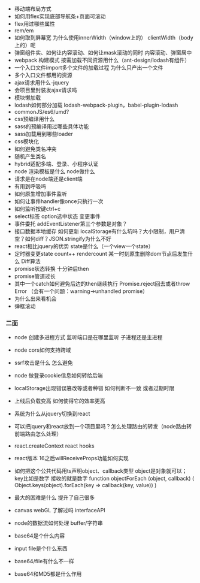 - 移动端布局方式
- 如何用flex实现底部导航条+页面可滚动
- flex用过哪些属性
- rem/em
- 如何取到屏幕宽 为什么使用innerWidth（window上的） clientWidth（body上的）呢
- 弹窗组件实、如何让内容滚动、如何让mask滚动的同时 内容滚动、弹窗居中
- webpack 构建模式 按需加载不同资源用什么（ant-design/lodash有组件）
- 一个入口文件import多个文件的加载过程 为什么只产出一个文件
- 多个入口文件都用的资源
- ajax请求用什么-jquery
- 会项目里封装发ajax请求吗
- 模块懒加载
- lodash如何部分加载  lodash-webpack-plugin，babel-plugin-lodash
- commonJS/es6/umd?
- css预编译用什么
- sass的预编译用过哪些具体功能
- sass加载用到哪些loader
- css模块化
- 如何避免类名冲突
- 随机产生类名
- hybrid适配多端、登录、小程序认证
- node 渲染模板是什么 node做什么
- 请求是在node端还是client端
- 有用到呼吸吗
- 如何原生增加事件监听
- 如何让事件handler像once只执行一次
- 如何监听按键ctrl+c
- select标签 option选中状态 变更事件 
- 事件委托 addEventListener第三个参数是对象？
- 接口数据本地缓存 如何更新 localStorage有什么坑吗？大小限制，用户清空？如何diff？JSON.stringify为什么不好
- react相比jquery的优势 state是什么（一个view一个state）
- 定时器变更state count++ render<span>count</span> 某一时刻原生删除dom节点后发生什么 Diff算法
- promise状态转换 十分钟后then
- promise管道过长
- 其中一个catch如何避免后边的then继续执行 Promise.reject回去或者throw Error （会有一个问题：warning->unhandled promise）
- 为什么出来看机会
- 弹框滚动




### 二面
- node 创建多进程方式 监听端口是在哪里监听 子进程还是主进程
- node cors如何支持跨域
- ssrf攻击是什么 怎么避免
- node 做登录cookie信息如何转给后端
- localStorage出现错误篡改等或者种错 如何判断不一致 或者过期时限
- 上线后负载变高  如何使得它的效率更高
- 系统为什么从jquery切换到react
- 可以把jquery和react放到一个项目里吗？怎么处理路由的转发（node路由转前端路由怎么处理）
- react.createContext react hooks
- react版本 16之后willReceiveProps功能如何实现
- 如何把这个公共代码用ts声明object、callback类型
object是对象就可以；key比如是数字 接收的就是数字
function objectForEach (object, callback)  (
    Object.keys(object).forEach(key => callback(key, value))
)


- 最大的困难是什么 提升了自己很多
- canvas webGL 了解过吗 interfaceAPI
- node的数据流如何处理 buffer/字符串
- base64是个什么内容
- input file是个什么东西
- base64/file有什么不一样
- base64和MD5都是什么作用
